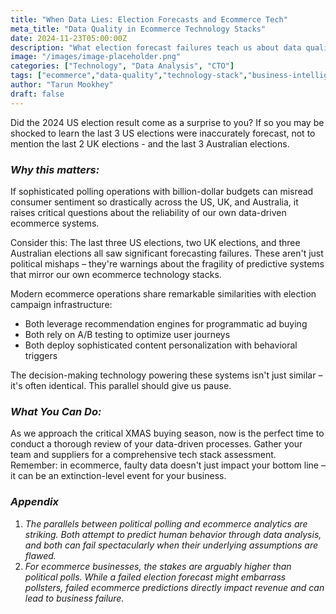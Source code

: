 ```yaml
---
title: "When Data Lies: Election Forecasts and Ecommerce Tech"
meta_title: "Data Quality in Ecommerce Technology Stacks"
date: 2024-11-23T05:00:00Z
description: "What election forecast failures teach us about data quality in ecommerce technology."
image: "/images/image-placeholder.png"
categories: ["Technology", "Data Analysis", "CTO"]
tags: ["ecommerce","data-quality","technology-stack","business-intelligence","forecasting"]
author: "Tarun Mookhey"
draft: false
---
```


Did the 2024 US election result come as a surprise to you? If so you may be shocked to learn the last 3 US elections were inaccurately forecast, not to mention the last 2 UK elections - and the last 3 Australian elections.

### ***Why this matters:***
If sophisticated polling operations with billion-dollar budgets can misread consumer sentiment so drastically across the US, UK, and Australia, it raises critical questions about the reliability of our own data-driven ecommerce systems.

Consider this: The last three US elections, two UK elections, and three Australian elections all saw significant forecasting failures. These aren't just political mishaps – they're warnings about the fragility of predictive systems that mirror our own ecommerce technology stacks.

Modern ecommerce operations share remarkable similarities with election campaign infrastructure:
- Both leverage recommendation engines for programmatic ad buying
- Both rely on A/B testing to optimize user journeys
- Both deploy sophisticated content personalization with behavioral triggers

The decision-making technology powering these systems isn't just similar – it's often identical. This parallel should give us pause.

### ***What You Can Do:***
As we approach the critical XMAS buying season, now is the perfect time to conduct a thorough review of your data-driven processes. Gather your team and suppliers for a comprehensive tech stack assessment. Remember: in ecommerce, faulty data doesn't just impact your bottom line – it can be an extinction-level event for your business.

### ***Appendix***
1. *The parallels between political polling and ecommerce analytics are striking. Both attempt to predict human behavior through data analysis, and both can fail spectacularly when their underlying assumptions are flawed.*
2. *For ecommerce businesses, the stakes are arguably higher than political polls. While a failed election forecast might embarrass pollsters, failed ecommerce predictions directly impact revenue and can lead to business failure.*